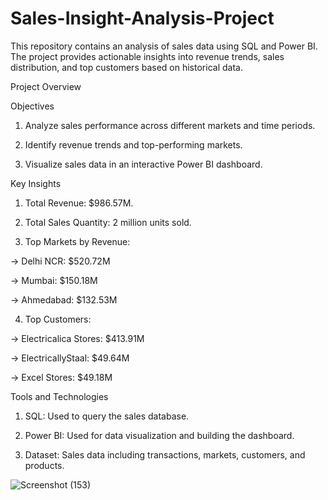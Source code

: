 # Sales-Insight-Analysis-Project
This repository contains an analysis of sales data using SQL and Power BI. The project provides actionable insights into revenue trends, sales distribution, and top customers based on historical data.

Project Overview

Objectives

1. Analyze sales performance across different markets and time periods.

2. Identify revenue trends and top-performing markets.

3. Visualize sales data in an interactive Power BI dashboard.

Key Insights

1. Total Revenue: $986.57M.

2. Total Sales Quantity: 2 million units sold.

3. Top Markets by Revenue:

 -> Delhi NCR: $520.72M

 -> Mumbai: $150.18M

 -> Ahmedabad: $132.53M

4. Top Customers:

 -> Electricalica Stores: $413.91M

 -> ElectricallyStaal: $49.64M

 -> Excel Stores: $49.18M

Tools and Technologies

1. SQL: Used to query the sales database.

2. Power BI: Used for data visualization and building the dashboard.

3. Dataset: Sales data including transactions, markets, customers, and products.



![Screenshot (153)](https://github.com/user-attachments/assets/74fadeb3-d9ac-42d1-adac-9c69a343d68c)
